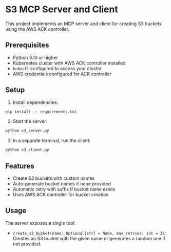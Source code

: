 # S3 MCP Server and Client

This project implements an MCP server and client for creating S3 buckets using the AWS ACK controller.

## Prerequisites

- Python 3.10 or higher
- Kubernetes cluster with AWS ACK controller installed
- `kubectl` configured to access your cluster
- AWS credentials configured for ACK controller

## Setup

1. Install dependencies:

```bash
pip install -r requirements.txt
```

2. Start the server:

```bash
python s3_server.py
```

3. In a separate terminal, run the client:

```bash
python s3_client.py
```

## Features

- Create S3 buckets with custom names
- Auto-generate bucket names if none provided
- Automatic retry with suffix if bucket name exists
- Uses AWS ACK controller for bucket creation

## Usage

The server exposes a single tool:

- `create_s3_bucket(name: Optional[str] = None, max_retries: int = 3)`: Creates an S3 bucket with the given name or generates a random one if not provided.
